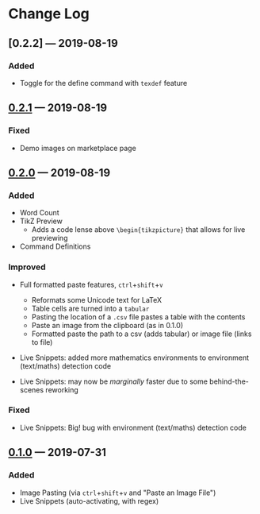 # Change Log

## [0.2.2] — 2019-08-19

### Added

-   Toggle for the define command with `texdef` feature

## [0.2.1] — 2019-08-19

### Fixed

-   Demo images on marketplace page

## [0.2.0] — 2019-08-19

### Added

-   Word Count
-   TikZ Preview
    -   Adds a code lense above `\begin{tikzpicture}` that allows for live previewing
-   Command Definitions

### Improved

-   Full formatted paste features, `ctrl`+`shift`+`v`

    -   Reformats some Unicode text for LaTeX
    -   Table cells are turned into a `tabular`
    -   Pasting the location of a `.csv` file pastes a table with the contents
    -   Paste an image from the clipboard (as in 0.1.0)
    -   Formatted paste the path to a csv (adds tabular) or image file (links to file)

-   Live Snippets: added more mathematics environments to environment (text/maths) detection code
-   Live Snippets: may now be _marginally_ faster due to some behind-the-scenes reworking

### Fixed

-   Live Snippets: Big! bug with environment (text/maths) detection code

## [0.1.0] — 2019-07-31

### Added

-   Image Pasting (via `ctrl`+`shift`+`v` and "Paste an Image File")
-   Live Snippets (auto-activating, with regex)

[unreleased]: https://github.com/tecosaur/latex-utilities/compare/v0.2.2...HEAD
[0.2.1]: https://github.com/tecosaur/latex-utilities/compare/v0.2.1...v0.2.2
[0.2.1]: https://github.com/tecosaur/latex-utilities/compare/v0.2.0...v0.2.1
[0.2.0]: https://github.com/tecosaur/latex-utilities/compare/v0.1.0...v0.2.0
[0.1.0]: https://github.com/tecosaur/latex-utilities/compare/bc5bf4f...v0.1.0
